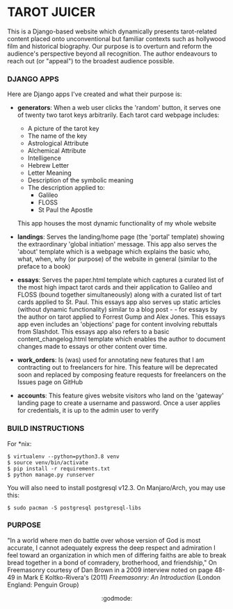# TAROT JUICER

This is a Django-based website which dynamically presents tarot-related content placed onto unconventional but familiar contexts such as hollywood film and historical biography. Our purpose is to overturn and reform the audience's perspective beyond all recognition. The author endeavours to reach out (or "appeal") to the broadest audience possible.

### DJANGO APPS

Here are Django apps I've created and what their purpose is:

- **generators**: When a web user clicks the 'random' button, it serves one of twenty two tarot keys arbitrarily. Each tarot card webpage includes:
   -  A picture of the tarot key
   -  The name of the key
   -  Astrological Attribute
   -  Alchemical Attribute
   -  Intelligence
   -  Hebrew Letter
   -  Letter Meaning
   -  Description of the symbolic meaning
   -  The description applied to:
      - Galileo
      - FLOSS
      - St Paul the Apostle
  
  This app houses the most dynamic functionality of my whole website
- **landings**: Serves the landing/home page (the 'portal' template) showing the extraordinary 'global initiation' message. This app also serves the 'about' template which is a webpage which explains the basic who, what, when, why (or purpose) of the website in general (similar to the preface to a book)
- **essays**: Serves the paper.html template which captures a curated list of the most high impact tarot cards and their application to Galileo and FLOSS (bound together simultaneously) along with a curated list of tart cards applied to St. Paul. This essays app also serves up static articles (without dynamic functionality) similar to a blog post - - for essays by the author on tarot applied to Forrest Gump and Alex Jones. This essays app even includes an 'objections' page for content involving rebuttals from Slashdot. This essays app also refers to a basic content_changelog.html template which enables the author to document changes made to essays or other content over time.
- **work_orders**: Is (was) used for annotating new features that I am contracting out to freelancers for hire. This feature will be deprecated soon and replaced by composing feature requests for freelancers on the Issues page on GitHub
- **accounts**: This feature gives website visitors who land on the 'gateway' landing page to create a username and password. Once a user applies for credentials, it is up to the admin user to verify 


### BUILD INSTRUCTIONS

For *nix:
```
$ virtualenv --python=python3.8 venv
$ source venv/bin/activate
$ pip install -r requirements.txt
$ python manage.py runserver
```

You will also need to install postgresql v12.3. On Manjaro/Arch, you may use this:
```
$ sudo pacman -S postgresql postgresql-libs
```
<!-- 
### TO DO
 -->
### PURPOSE

"In a world where men do battle over whose version of God is most accurate, I cannot adequately express the deep respect and admiration I feel toward an organization in which men of differing faiths are able to break bread together in a bond of comradery, brotherhood, and friendship," On Freemasonry courtesy of Dan Brown in a 2009 interview noted on page 48-49 in Mark E Koltko-Rivera's (2011) _Freemasonry: An Introduction_ (London England: Penguin Group)

<center>:godmode:</center>
